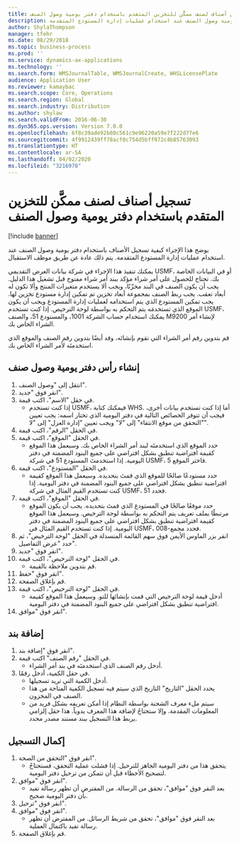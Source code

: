```yaml
---
title: تسجيل أصناف لصنف ممكَّن للتخزين المتقدم باستخدام دفتر يومية وصول الصنف
description: يوضح هذا الإجراء كيفية تسجيل الأصناف باستخدام دفتر يومية وصول الصنف عند استخدام عمليات إدارة المستودع المتقدمة.
author: ShylaThompson
manager: tfehr
ms.date: 08/29/2018
ms.topic: business-process
ms.prod: ''
ms.service: dynamics-ax-applications
ms.technology: ''
ms.search.form: WMSJournalTable, WMSJournalCreate, WHSLicensePlate
audience: Application User
ms.reviewer: kamaybac
ms.search.scope: Core, Operations
ms.search.region: Global
ms.search.industry: Distribution
ms.author: shylaw
ms.search.validFrom: 2016-06-30
ms.dyn365.ops.version: Version 7.0.0
ms.openlocfilehash: 6f8c39ade92b80c561c9e96220a59e7f222d77e6
ms.sourcegitcommit: 4f9912439ff78acf0c754d5bff972c4b85763093
ms.translationtype: HT
ms.contentlocale: ar-SA
ms.lasthandoff: 04/02/2020
ms.locfileid: "3216978"
---
```

# <a name="register-items-for-an-advanced-warehousing-enabled-item-using-an-item-arrival-journal"></a>تسجيل أصناف لصنف ممكَّن للتخزين المتقدم باستخدام دفتر يومية وصول الصنف

[!include [banner](../../includes/banner.md)]

يوضح هذا الإجراء كيفية تسجيل الأصناف باستخدام دفتر يومية وصول الصنف عند استخدام عمليات إدارة المستودع المتقدمة. يتم ذلك عادة عن طريق موظف الاستقبال. 

يمكنك تنفيذ هذا الإجراء في شركة بيانات العرض التقديمي USMF، أو في البيانات الخاصة بك. تحتاج للحصول على أمر شراء مؤكد ببند أمر شراء مفتوح قبل تشغيل هذا الدليل. يجب أن يكون الصنف في البند مخزّنًا، ويجب ألا يستخدم متغيرات المنتج وألا تكون له أبعاد تعقب. يجب ربط الصنف بمجموعة أبعاد تخزين تم تمكين إدارة مستودع تخزين لها. يجب تمكين المستودع الذي يتم استخدامه لعمليات إدارة المستودع ويجب أن يكون الموقع الذي تستخدمَه يتم التحكم به بواسطة لوحة الترخيص. إذا كنت تستخدم USMF، يمكنك استخدام حساب الشركة 1001، والمستودع 51، والصنف M9200 لإنشاء أمر الشراء الخاص بك. 

قم بتدوين رقم أمر الشراء التي تقوم بإنشائه، وقد أيضًا بتدوين رقم الصنف والموقع الذي استخدمتَه لأمر الشراء الخاص بك.


## <a name="create-an-item-arrival-journal-header"></a>إنشاء رأس دفتر يومية وصول صنف
1. انتقل إلى "وصول الصنف".
2. انقر فوق "جديد".
3. في حقل "الاسم"، اكتب قيمة.
    * إذا كنت تستخدم USMF، فيمكنك كتابة WHS. أما إذا كنت تستخدم بيانات أخرى، فيجب أن تتوفر الخصائص التالية في دفتر اليومية الذي تختار اسمه: يجب تعيين "التحقق من موقع الانتقاء‬" إلى "لا" ويجب تعيين "إدارة العزل‬" إلى "لا".  
4. في الحقل "الرقم"، اكتب قيمة.
5. في الحقل "الموقع"، اكتب قيمة.
    * حدد الموقع الذي استخدمتَه لبند أمر الشراء الخاص بك. وسيعمل هذا الموقع كقيمة افتراضية تنطبق بشكل افتراضي على جميع البنود المضمنة في دفتر اليومية. إذا استخدمتَ المستودع 51 في شركة USMF، فاختر الموقع 5.  
6. في الحقل "المستودع"، اكتب قيمة.
    * حدد مستودعًا صالحًا للموقع الذي قمتَ بتحديده. وسيعمل هذا الموقع كقيمة افتراضية تنطبق بشكل افتراضي على جميع البنود المضمنة في دفتر اليومية. إذا كنت تستخدم القيم المثال في شركة USMF، فحدد 51.  
7. في الحقل "الموقع"، اكتب قيمة.
    * حدد موقعًا صالحًا في المستودع الذي قمتَ بتحديده. يجب أن يكون الموقع مرتبطًا بملف تعريف يتم التحكم به بواسطة لوحة الترخيص. وسيعمل هذا الموقع كقيمة افتراضية تنطبق بشكل افتراضي على جميع البنود المضمنة في دفتر اليومية. إذا كنت تستخدم القيم المثال في USMF، فحدد مجمع-008.  
8. انقر بزر الماوس الأيمن فوق سهم القائمة المنسدلة في الحقل "لوحة الترخيص"، ثم حدد "عرض التفاصيل".
9. انقر فوق "جديد".
10. في الحقل "‏لوحة الترخيص"، اكتب قيمة.
    * قم بتدوين ملاحظة بالقيمة.  
11. انقر فوق "حفظ".
12. قم بإغلاق الصفحة.
13. في الحقل "‏لوحة الترخيص"، اكتب قيمة.
    * أدخل قيمة لوحة الترخيص التي قمت بإنشائها للتو. وسيعمل هذا الموقع كقيمة افتراضية تنطبق بشكل افتراضي على جميع البنود المضمنة في دفتر اليومية.  
14. انقر فوق "موافق".

## <a name="add-a-line"></a>إضافة بند
1. انقر فوق "إضافة بند".
2. في الحقل "رقم الصنف" اكتب قيمة.
    * أدخل رقم الصنف الذي استخدمتَه في بند أمر الشراء.  
3. في حقل الكمية، أدخل رقمًا.
    * أدخل الكمية التي تريد تسجيلها.  
    * يحدد الحقل "التاريخ" التاريخ الذي سيتم فيه تسجيل الكمية المتاحة من هذا الصنف في المخزون.  
    * سيتم ملء معرف الشحنة بواسطة النظام إذا أمكن تعريفه بشكل فريد من المعلومات المقدمة. وإلا ستحتاجُ لإضافة هذا المعرف يدوياً. هذا حقل إلزامي يربط هذا التسجيل ببند مستند مصدر محدد.  

## <a name="complete-the-registration"></a>إكمال التسجيل
1. انقر فوق "التحقق من الصحة‬".
    * يتحقق هذا من دفتر اليومية الجاهز للترحيل. إذا فشلت عملية التحقق، فستحتاجُ لتصحيح الأخطاء قبل أن تتمكن من ترحيل دفتر اليومية.  
2. انقر فوق "موافق".
    * بعد النقر فوق "موافق"، تحقق من الرسالة. من المفترض أن تظهر رسالة تفيد بأن دفتر اليومية صحيح.  
3. انقر فوق "ترحيل".
4. انقر فوق "موافق".
    * بعد النقر فوق "موافق"، تحقق من شريط الرسائل. من المفترض أن تظهر رسالة تفيد باكتمال العملية.  
5. قم بإغلاق الصفحة.

